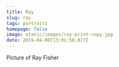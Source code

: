 ```yaml
---
title: Ray
slug: ray
tags: portraits
homepage: false
image: static/images/ray-print-copy.jpg
date: 2019-04-06T13:01:58.077Z
---
```

Picture of Ray Fisher
